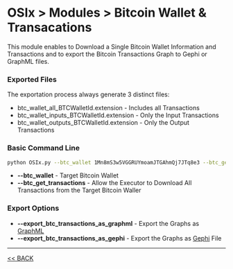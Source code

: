 # OSIx > Modules > Bitcoin Wallet & Transacations

This module enables to Download a Single Bitcoin Wallet Information and Transactions and to export the Bitcoin Transactions Graph to Gephi or GraphML files.

### Exported Files

The exportation process always generate 3 distinct files:

 * btc_wallet_all_BTCWalletId.extension - Includes all Transactions
 * btc_wallet_inputs_BTCWalletId.extension - Only the Input Transactions
 * btc_wallet_outputs_BTCWalletId.extension - Only the Output Transactions

### Basic Command Line

```bash
python OSIx.py --btc_wallet 1Mn8mS3w5VGGRUYmoamJTGAhmQj7JTq8e3 --btc_get_transactions
``` 

 * **--btc_wallet** - Target Bitcoin Wallet
 * **--btc_get_transactions** - Allow the Executor to Download All Transactions from the Target Bitcoin Waller
 
 ### Export Options
 
  * **--export_btc_transactions_as_graphml** - Export the Graphs as [GraphML](https://en.wikipedia.org/wiki/GraphML)
  * **--export_btc_transactions_as_gephi** - Export the Graphs as [Gephi](https://gephi.org/) File
  
 ---
 
 [<< BACK](../README.md)